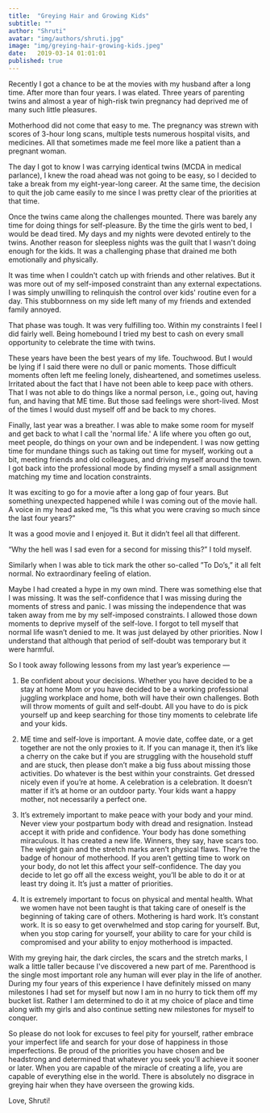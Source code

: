 ```yaml
---
title:  "Greying Hair and Growing Kids"
subtitle: ""
author: "Shruti"
avatar: "img/authors/shruti.jpg"
image: "img/greying-hair-growing-kids.jpeg"
date:   2019-03-14 01:01:01
published: true
---
```


Recently I got a chance to be at the movies with my husband after a long time. After more than four years. I was elated. Three years of parenting twins and almost a year of high-risk twin pregnancy had deprived me of many such little pleasures.

Motherhood did not come that easy to me. The pregnancy was strewn with scores of 3-hour long scans, multiple tests numerous hospital visits, and medicines. All that sometimes made me feel more like a patient than a pregnant woman.

The day I got to know I was carrying identical twins (MCDA in medical parlance), I knew the road ahead was not going to be easy, so I decided to take a break from my eight-year-long career. At the same time, the decision to quit the job came easily to me since I was pretty clear of the priorities at that time.

Once the twins came along the challenges mounted. There was barely any time for doing things for self-pleasure. By the time the girls went to bed, I would be dead tired. My days and my nights were devoted entirely to the twins. Another reason for sleepless nights was the guilt that I wasn't doing enough for the kids. It was a challenging phase that drained me both emotionally and physically.

It was time when I couldn't catch up with friends and other relatives. But it was more out of my self-imposed constraint than any external expectations. I was simply unwilling to relinquish the control over kids' routine even for a day. This stubbornness on my side left many of my friends and extended family annoyed.

That phase was tough. It was very fulfilling too. Within my constraints I feel I did fairly well. Being homebound I tried my best to cash on every small opportunity to celebrate the time with twins.

These years have been the best years of my life. Touchwood. But I would be lying if I said there were no dull or panic moments. Those difficult moments often left me feeling lonely, disheartened, and sometimes useless. Irritated about the fact that I have not been able to keep pace with others. That I was not able to do things like a normal person, i.e., going out, having fun, and having that ME time. But those sad feelings were short-lived. Most of the times I would dust myself off and be back to my chores.

Finally, last year was a breather. I was able to make some room for myself and get back to what I call the 'normal life.' A life where you often go out, meet people, do things on your own and be independent. I was now getting time for mundane things such as taking out time for myself, working out a bit, meeting friends and old colleagues, and driving myself around the town. I got back into the professional mode by finding myself a small assignment matching my time and location constraints.

It was exciting to go for a movie after a long gap of four years. But something unexpected happened while I was coming out of the movie hall. A voice in my head asked me, “Is this what you were craving so much since the last four years?”

It was a good movie and I enjoyed it. But it didn’t feel all that different.

“Why the hell was I sad even for a second for missing this?” I told myself.

Similarly when I was able to tick mark the other so-called ”To Do’s,” it all felt normal. No extraordinary feeling of elation.

Maybe I had created a hype in my own mind. There was something else that I was missing. It was the self-confidence that I was missing during the moments of stress and panic. I was missing the independence that was taken away from me by my self-imposed constraints. I allowed those down moments to deprive myself of the self-love. I forgot to tell myself that normal life wasn’t denied to me. It was just delayed by other priorities. Now I understand that although that period of self-doubt was temporary but it were harmful.

So I took away following lessons from my last year’s experience —

1) Be confident about your decisions. Whether you have decided to be a stay at home Mom or you have decided to be a working professional juggling workplace and home, both will have their own challenges. Both will throw moments of guilt and self-doubt. All you have to do is pick yourself up and keep searching for those tiny moments to celebrate life and your kids.

2) ME time and self-love is important. A movie date, coffee date, or a get together are not the only proxies to it. If you can manage it, then it’s like a cherry on the cake but if you are struggling with the household stuff and are stuck, then please don’t make a big fuss about missing those activities. Do whatever is the best within your constraints. Get dressed nicely even if you’re at home. A celebration is a celebration. It doesn’t matter if it’s at home or an outdoor party. Your kids want a happy mother, not necessarily a perfect one.

3) It’s extremely important to make peace with your body and your mind. Never view your postpartum body with dread and resignation. Instead accept it with pride and confidence. Your body has done something miraculous. It has created a new life. Winners, they say, have scars too. The weight gain and the stretch marks aren’t physical flaws. They’re the badge of honour of motherhood. If you aren’t getting time to work on your body, do not let this affect your self-confidence. The day you decide to let go off all the excess weight, you’ll be able to do it or at least try doing it. It’s just a matter of priorities.

4) It is extremely important to focus on physical and mental health. What we women have not been taught is that taking care of oneself is the beginning of taking care of others. Mothering is hard work. It’s constant work. It is so easy to get overwhelmed and stop caring for yourself. But, when you stop caring for yourself, your ability to care for your child is compromised and your ability to enjoy motherhood is impacted.

With my greying hair, the dark circles, the scars and the stretch marks, I walk a little taller because I've discovered a new part of me. Parenthood is the single most important role any human will ever play in the life of another. During my four years of this experience I have definitely missed on many milestones I had set for myself but now I am in no hurry to tick them off my bucket list. Rather I am determined to do it at my choice of place and time along with my girls and also continue setting new milestones for myself to conquer.

So please do not look for excuses to feel pity for yourself, rather embrace your imperfect life and search for your dose of happiness in those imperfections. Be proud of the priorities you have chosen and be headstrong and determined that whatever you seek you'll achieve it sooner or later. When you are capable of the miracle of creating a life, you are capable of everything else in the world. There is absolutely no disgrace in greying hair when they have overseen the growing kids.

Love,
Shruti!